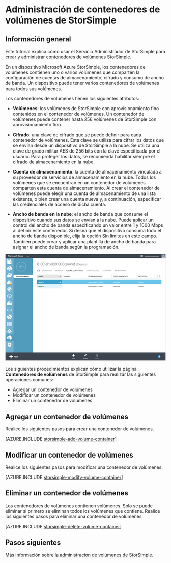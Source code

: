 <properties 
   pageTitle="Administración de contenedores de volúmenes de StorSimple| Microsoft Azure"
   description="Explica cómo se puede usar la página de contenedores de volúmenes del Servicio de Administrador de StorSimple para agregar, modificar o eliminar contenedores de volúmenes."
   services="storsimple"
   documentationCenter="NA"
   authors="SharS"
   manager="carolz"
   editor="" />
<tags 
   ms.service="storsimple"
   ms.devlang="NA"
   ms.topic="article"
   ms.tgt_pltfrm="NA"
   ms.workload="TBD"
   ms.date="08/14/2015"
   ms.author="v-sharos" />

# Administración de contenedores de volúmenes de StorSimple

## Información general

Este tutorial explica cómo usar el Servicio Administrador de StorSimple para crear y administrar contenedores de volúmenes StorSimple.

En un dispositivo Microsoft Azure StorSimple, los contenedores de volúmenes contienen uno o varios volúmenes que comparten la configuración de cuentas de almacenamiento, cifrado y consumo de ancho de banda. Un dispositivo puede tener varios contenedores de volúmenes para todos sus volúmenes.

Los contenedores de volúmenes tienen los siguientes atributos:

- **Volúmenes**: los volúmenes de StorSimple con aprovisionamiento fino contenidos en el contenedor de volúmenes. Un contenedor de volúmenes puede contener hasta 256 volúmenes de StorSimple con aprovisionamiento fino.

- **Cifrado**: una clave de cifrado que se puede definir para cada contenedor de volúmenes. Esta clave se utiliza para cifrar los datos que se envían desde un dispositivo de StorSimple a la nube. Se utiliza una clave de grado militar AES de 256 bits con la clave especificada por el usuario. Para proteger los datos, se recomienda habilitar siempre el cifrado de almacenamiento en la nube.

- **Cuenta de almacenamiento**: la cuenta de almacenamiento vinculada a su proveedor de servicios de almacenamiento en la nube. Todos los volúmenes que se encuentran en un contenedor de volúmenes comparten esta cuenta de almacenamiento. Al crear el contenedor de volúmenes puede elegir una cuenta de almacenamiento de una lista existente, o bien crear una cuenta nueva y, a continuación, especificar las credenciales de acceso de dicha cuenta.

- **Ancho de banda en la nube**: el ancho de banda que consume el dispositivo cuando sus datos se envían a la nube. Puede aplicar un control del ancho de banda especificando un valor entre 1 y 1000 Mbps al definir este contenedor. Si desea que el dispositivo consuma todo el ancho de banda disponible, elija la opción Sin límites en este campo. También puede crear y aplicar una plantilla de ancho de banda para asignar el ancho de banda según la programación.

![Página Contenedores de volúmenes](./media/storsimple-manage-volume-containers/HCS_VolumeContainersPage.png)

Los siguientes procedimientos explican cómo utilizar la página **Contenedores de volúmenes** de StorSimple para realizar las siguientes operaciones comunes:

- Agregar un contenedor de volúmenes 
- Modificar un contenedor de volúmenes 
- Eliminar un contenedor de volúmenes 

## Agregar un contenedor de volúmenes

Realice los siguientes pasos para crear una contenedor de volúmenes.

[AZURE.INCLUDE [storsimple-add-volume-container](../../includes/storsimple-add-volume-container.md)]


## Modificar un contenedor de volúmenes

Realice los siguientes pasos para modificar una contenedor de volúmenes.

[AZURE.INCLUDE [storsimple-modify-volume-container](../../includes/storsimple-modify-volume-container.md)]


## Eliminar un contenedor de volúmenes

Los contenedores de volúmenes contienen volúmenes. Solo se puede eliminar si primero se eliminan todos los volúmenes que contiene. Realice los siguientes pasos para eliminar una contenedor de volúmenes.

[AZURE.INCLUDE [storsimple-delete-volume-container](../../includes/storsimple-delete-volume-container.md)]

## Pasos siguientes

Más información sobre la [administración de volúmenes de StorSimple](storsimple-manage-volumes.md).
 

<!---HONumber=August15_HO8-->